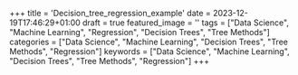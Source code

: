 +++
title = 'Decision_tree_regression_example'
date = 2023-12-19T17:46:29+01:00
draft = true
featured_image = ''
tags = ["Data Science", "Machine Learning", "Regression", "Decision Trees", "Tree Methods"]
categories = ["Data Science", "Machine Learning", "Decision Trees", "Tree Methods", "Regression"]
keywords = ["Data Science", "Machine Learning", "Decision Trees", "Tree Methods", "Regression"]
+++
